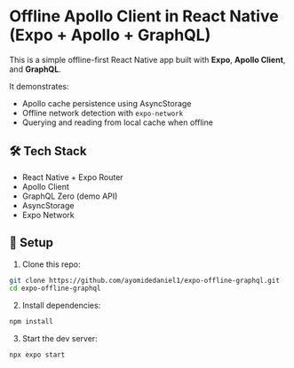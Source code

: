 # Offline Apollo Client in React Native (Expo + Apollo + GraphQL)

This is a simple offline-first React Native app built with **Expo**, **Apollo Client**, and **GraphQL**.

It demonstrates:

- Apollo cache persistence using AsyncStorage
- Offline network detection with `expo-network`
- Querying and reading from local cache when offline

## 🛠 Tech Stack

- React Native + Expo Router
- Apollo Client
- GraphQL Zero (demo API)
- AsyncStorage
- Expo Network

## 🔧 Setup

1. Clone this repo:

```bash
git clone https://github.com/ayomidedaniel1/expo-offline-graphql.git
cd expo-offline-graphql
```

2. Install dependencies:

```bash
npm install
```

3. Start the dev server:

```bash
npx expo start
```
